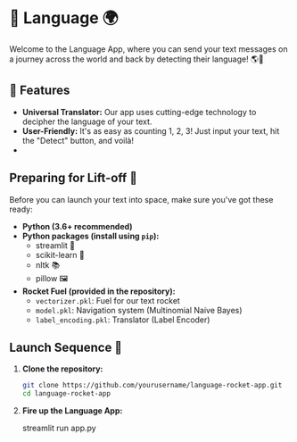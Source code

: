 # 🚀 Language 🌍

Welcome to the Language App, where you can send your text messages on a journey across the world and back by detecting their language! 🌎🚀

## 🌟 Features

- **Universal Translator:** Our app uses cutting-edge technology to decipher the language of your text.
- **User-Friendly:** It's as easy as counting 1, 2, 3! Just input your text, hit the "Detect" button, and voilà!
- 
## Preparing for Lift-off 🚀

Before you can launch your text into space, make sure you've got these ready:

- **Python (3.6+ recommended)**
- **Python packages (install using `pip`):**
  - streamlit 🚀
  - scikit-learn 🧠
  - nltk 📚
  - pillow 🖼️
- **Rocket Fuel (provided in the repository):**
  - `vectorizer.pkl`: Fuel for our text rocket
  - `model.pkl`: Navigation system (Multinomial Naive Bayes)
  - `label_encoding.pkl`: Translator (Label Encoder)

## Launch Sequence 🚀

1. **Clone the repository:**

   ```bash
   git clone https://github.com/yourusername/language-rocket-app.git
   cd language-rocket-app

2. **Fire up the Language App:**
   
   streamlit run app.py


